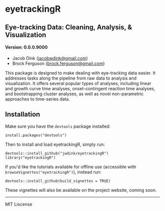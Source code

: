 eyetrackingR
=====================================

## Eye-tracking Data: Cleaning, Analysis, & Visualization
#### Version: 0.0.0.9000


- Jacob Dink (jacobwdink@gmail.com)
- Brock Ferguson (brock.ferguson@gmail.com)


This package is designed to make dealing with eye-tracking data easier. It addresses tasks along the pipeline from raw data to analysis and visualization. It offers several popular types of analyses, including linear and growth curve time analyses, onset-contingent reaction time analyses, and bootstrapping cluster analyses, as well as novel non-parametric approaches to time-series data.

## Installation

Make sure you have the `devtools` package installed:

```
install.packages("devtools")
```

Then to install and load eyetrackingR, simply run:

```
devtools::install_github("jwdink/eyetrackingR")
library("eyetrackingR")
```

If you'd like the tutorials available for offline use (accessible with `browseVignettes("eyetrackingR")`), instead run:

```
devtools::install_github(build_vignettes = TRUE)
```

These vignettes will also be available on the project website, coming soon.

---

MIT Liscense 